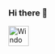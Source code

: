 ### Hi there 👋

<img align="center" alt="Windows" height="40" width="40" src="https://github.com/rewerp/rewerp/tree/main/devicons/delphi-logo-1024.png">

<!--
**rewerp/rewerp** is a ✨ _special_ ✨ repository because its `README.md` (this file) appears on your GitHub profile.

Here are some ideas to get you started:

- 🔭 I’m currently working on ...
- 🌱 I’m currently learning ...
- 👯 I’m looking to collaborate on ...
- 🤔 I’m looking for help with ...
- 💬 Ask me about ...
- 📫 How to reach me: ...
- 😄 Pronouns: ...
- ⚡ Fun fact: ...
-->
